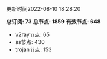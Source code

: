 更新时间2022-08-10 18:28:20

**总订阅: 73**
**总节点: 1859**
**有效节点: 648**
- v2ray节点: 65
- ss节点: 430
- trojan节点: 153
